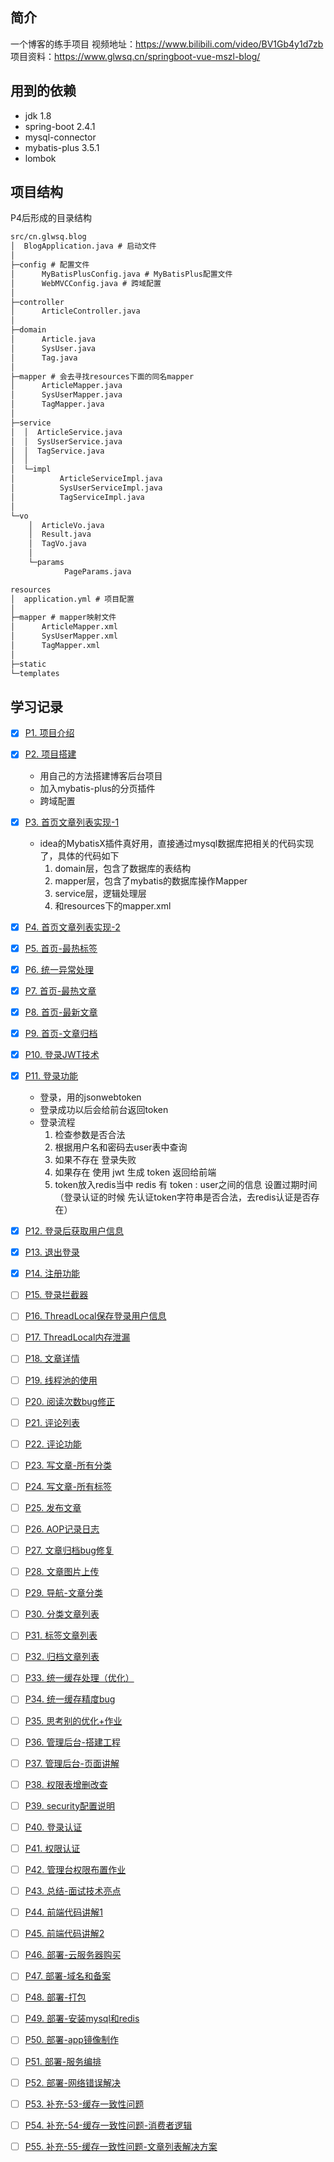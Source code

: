 ## 简介

一个博客的练手项目
视频地址：https://www.bilibili.com/video/BV1Gb4y1d7zb
项目资料：https://www.glwsq.cn/springboot-vue-mszl-blog/

## 用到的依赖

- jdk 1.8
- spring-boot 2.4.1
- mysql-connector
- mybatis-plus 3.5.1
- lombok

## 项目结构

P4后形成的目录结构

```txt
src/cn.glwsq.blog
│  BlogApplication.java # 启动文件
│
├─config # 配置文件
│      MyBatisPlusConfig.java # MyBatisPlus配置文件
│      WebMVCConfig.java # 跨域配置
│
├─controller
│      ArticleController.java
│
├─domain
│      Article.java
│      SysUser.java
│      Tag.java
│
├─mapper # 会去寻找resources下面的同名mapper
│      ArticleMapper.java
│      SysUserMapper.java
│      TagMapper.java
│
├─service
│  │  ArticleService.java
│  │  SysUserService.java
│  │  TagService.java
│  │
│  └─impl
│          ArticleServiceImpl.java
│          SysUserServiceImpl.java
│          TagServiceImpl.java
│
└─vo
    │  ArticleVo.java
    │  Result.java
    │  TagVo.java
    │
    └─params
            PageParams.java
```

```txt
resources
│  application.yml # 项目配置
│
├─mapper # mapper映射文件
│      ArticleMapper.xml
│      SysUserMapper.xml
│      TagMapper.xml
│
├─static
└─templates
```

## 学习记录

- [x] [P1. 项目介绍](https://www.bilibili.com/video/BV1Gb4y1d7zb?p=1)
- [x] [P2. 项目搭建](https://www.bilibili.com/video/BV1Gb4y1d7zb?p=2)
  - 用自己的方法搭建博客后台项目
  - 加入mybatis-plus的分页插件
  - 跨域配置
- [x] [P3. 首页文章列表实现-1](https://www.bilibili.com/video/BV1Gb4y1d7zb?p=3)
  - idea的MybatisX插件真好用，直接通过mysql数据库把相关的代码实现了，具体的代码如下
    1. domain层，包含了数据库的表结构
    2. mapper层，包含了mybatis的数据库操作Mapper
    3. service层，逻辑处理层
    4. 和resources下的mapper.xml
- [x] [P4. 首页文章列表实现-2](https://www.bilibili.com/video/BV1Gb4y1d7zb?p=4)
- [x] [P5. 首页-最热标签](https://www.bilibili.com/video/BV1Gb4y1d7zb?p=5)
- [x] [P6. 统一异常处理](https://www.bilibili.com/video/BV1Gb4y1d7zb?p=6)
- [x] [P7. 首页-最热文章](https://www.bilibili.com/video/BV1Gb4y1d7zb?p=7)
- [x] [P8. 首页-最新文章](https://www.bilibili.com/video/BV1Gb4y1d7zb?p=8)
- [x] [P9. 首页-文章归档](https://www.bilibili.com/video/BV1Gb4y1d7zb?p=9)
- [x] [P10. 登录JWT技术](https://www.bilibili.com/video/BV1Gb4y1d7zb?p=10)
- [x] [P11. 登录功能](https://www.bilibili.com/video/BV1Gb4y1d7zb?p=11)
  - 登录，用的jsonwebtoken
  - 登录成功以后会给前台返回token
  - 登录流程
    1. 检查参数是否合法
    2. 根据用户名和密码去user表中查询
    3. 如果不存在 登录失败
    4. 如果存在 使用 jwt 生成 token 返回给前端
    5. token放入redis当中 redis 有 token : user之间的信息 设置过期时间
    （登录认证的时候 先认证token字符串是否合法，去redis认证是否存在）
- [x] [P12. 登录后获取用户信息](https://www.bilibili.com/video/BV1Gb4y1d7zb?p=12)
- [x] [P13. 退出登录](https://www.bilibili.com/video/BV1Gb4y1d7zb?p=13)
- [x] [P14. 注册功能](https://www.bilibili.com/video/BV1Gb4y1d7zb?p=14)
- [ ] [P15. 登录拦截器](https://www.bilibili.com/video/BV1Gb4y1d7zb?p=15)
- [ ] [P16. ThreadLocal保存登录用户信息](https://www.bilibili.com/video/BV1Gb4y1d7zb?p=16)
- [ ] [P17. ThreadLocal内存泄漏](https://www.bilibili.com/video/BV1Gb4y1d7zb?p=17)
- [ ] [P18. 文章详情](https://www.bilibili.com/video/BV1Gb4y1d7zb?p=18)
- [ ] [P19. 线程池的使用](https://www.bilibili.com/video/BV1Gb4y1d7zb?p=19)
- [ ] [P20. 阅读次数bug修正](https://www.bilibili.com/video/BV1Gb4y1d7zb?p=20)
- [ ] [P21. 评论列表](https://www.bilibili.com/video/BV1Gb4y1d7zb?p=21)
- [ ] [P22. 评论功能](https://www.bilibili.com/video/BV1Gb4y1d7zb?p=22)
- [ ] [P23. 写文章-所有分类](https://www.bilibili.com/video/BV1Gb4y1d7zb?p=23)
- [ ] [P24. 写文章-所有标签](https://www.bilibili.com/video/BV1Gb4y1d7zb?p=24)
- [ ] [P25. 发布文章](https://www.bilibili.com/video/BV1Gb4y1d7zb?p=25)
- [ ] [P26. AOP记录日志](https://www.bilibili.com/video/BV1Gb4y1d7zb?p=26)
- [ ] [P27. 文章归档bug修复](https://www.bilibili.com/video/BV1Gb4y1d7zb?p=27)
- [ ] [P28. 文章图片上传](https://www.bilibili.com/video/BV1Gb4y1d7zb?p=28)
- [ ] [P29. 导航-文章分类](https://www.bilibili.com/video/BV1Gb4y1d7zb?p=29)
- [ ] [P30. 分类文章列表](https://www.bilibili.com/video/BV1Gb4y1d7zb?p=30)
- [ ] [P31. 标签文章列表](https://www.bilibili.com/video/BV1Gb4y1d7zb?p=31)
- [ ] [P32. 归档文章列表](https://www.bilibili.com/video/BV1Gb4y1d7zb?p=32)
- [ ] [P33. 统一缓存处理（优化）](https://www.bilibili.com/video/BV1Gb4y1d7zb?p=33)
- [ ] [P34. 统一缓存精度bug](https://www.bilibili.com/video/BV1Gb4y1d7zb?p=34)
- [ ] [P35. 思考别的优化+作业](https://www.bilibili.com/video/BV1Gb4y1d7zb?p=35)
- [ ] [P36. 管理后台-搭建工程](https://www.bilibili.com/video/BV1Gb4y1d7zb?p=36)
- [ ] [P37. 管理后台-页面讲解](https://www.bilibili.com/video/BV1Gb4y1d7zb?p=37)
- [ ] [P38. 权限表增删改查](https://www.bilibili.com/video/BV1Gb4y1d7zb?p=38)
- [ ] [P39. security配置说明](https://www.bilibili.com/video/BV1Gb4y1d7zb?p=39)
- [ ] [P40. 登录认证](https://www.bilibili.com/video/BV1Gb4y1d7zb?p=40)
- [ ] [P41. 权限认证](https://www.bilibili.com/video/BV1Gb4y1d7zb?p=41)
- [ ] [P42. 管理台权限布置作业](https://www.bilibili.com/video/BV1Gb4y1d7zb?p=42)
- [ ] [P43. 总结-面试技术亮点](https://www.bilibili.com/video/BV1Gb4y1d7zb?p=43)
- [ ] [P44. 前端代码讲解1](https://www.bilibili.com/video/BV1Gb4y1d7zb?p=44)
- [ ] [P45. 前端代码讲解2](https://www.bilibili.com/video/BV1Gb4y1d7zb?p=45)
- [ ] [P46. 部署-云服务器购买](https://www.bilibili.com/video/BV1Gb4y1d7zb?p=46)
- [ ] [P47. 部署-域名和备案](https://www.bilibili.com/video/BV1Gb4y1d7zb?p=47)
- [ ] [P48. 部署-打包](https://www.bilibili.com/video/BV1Gb4y1d7zb?p=48)
- [ ] [P49. 部署-安装mysql和redis](https://www.bilibili.com/video/BV1Gb4y1d7zb?p=49)
- [ ] [P50. 部署-app镜像制作](https://www.bilibili.com/video/BV1Gb4y1d7zb?p=50)
- [ ] [P51. 部署-服务编排](https://www.bilibili.com/video/BV1Gb4y1d7zb?p=51)
- [ ] [P52. 部署-网络错误解决](https://www.bilibili.com/video/BV1Gb4y1d7zb?p=52)
- [ ] [P53. 补充-53-缓存一致性问题](https://www.bilibili.com/video/BV1Gb4y1d7zb?p=53)
- [ ] [P54. 补充-54-缓存一致性问题-消费者逻辑](https://www.bilibili.com/video/BV1Gb4y1d7zb?p=54)
- [ ] [P55. 补充-55-缓存一致性问题-文章列表解决方案](https://www.bilibili.com/video/BV1Gb4y1d7zb?p=55)


